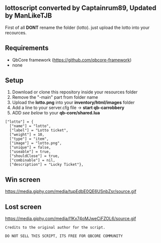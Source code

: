 ## lottoscript converted by Captainrum89, Updated by ManLikeTJB

First of all **DONT** rename the folder (lotto).
just upload the lotto into your recources.

## Requirements
- QbCore framework (https://github.com/qbcore-framework)
- none

## Setup
1. Download or clone this repository inside your resources folder
2. Remove the "-main" part from folder name
3. Upload the **lotto.png** into your **inventory/html/images** folder
4. Add a line to your server.cfg file -> **start qb-carrobbery**
5. ADD *see below* to your **qb-core/shared.lua**

```
["lotto"] = {
  ["name"] = "lotto",
  ["label"] = "Lotto ticket",
  ["weight"] = 10,
  ["type"] = "item", 
  ["image"] = "lotto.png",
  ["unique"] = false, 
  ["useable"] = true, 
  ["shouldClose"] = true,  
  ["combinable"] = nil,  
  ["description"] = "Lucky Ticket"},
 ```
 
## Win screen
https://media.giphy.com/media/tupEdbE0QE6USnbZsr/source.gif

## Lost screen
https://media.giphy.com/media/l1Kx74oMJweCiFZOL6/source.gif

``` 
Credits to the original author for the script.

DO NOT SELL THIS SCRIPT, ITS FREE FOR QBCORE COMMUNITY 
```
